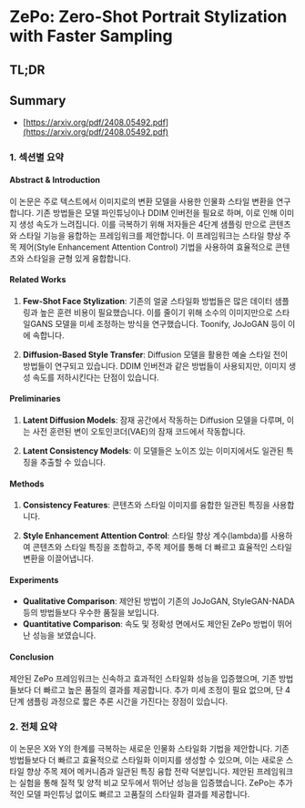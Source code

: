 # ZePo: Zero-Shot Portrait Stylization with Faster Sampling
## TL;DR
## Summary
- [https://arxiv.org/pdf/2408.05492.pdf](https://arxiv.org/pdf/2408.05492.pdf)

### 1. 섹션별 요약

#### Abstract & Introduction
이 논문은 주로 텍스트에서 이미지로의 변환 모델을 사용한 인물화 스타일 변환을 연구합니다. 기존 방법들은 모델 파인튜닝이나 DDIM 인버전을 필요로 하며, 이로 인해 이미지 생성 속도가 느려집니다. 이를 극복하기 위해 저자들은 4단계 샘플링 만으로 콘텐츠와 스타일 기능을 융합하는 프레임워크를 제안합니다. 이 프레임워크는 스타일 향상 주목 제어(Style Enhancement Attention Control) 기법을 사용하여 효율적으로 콘텐츠와 스타일을 균형 있게 융합합니다.

#### Related Works
1. **Few-Shot Face Stylization**: 기존의 얼굴 스타일화 방법들은 많은 데이터 샘플링과 높은 훈련 비용이 필요했습니다. 이를 줄이기 위해 소수의 이미지만으로 스타일GANS 모델을 미세 조정하는 방식을 연구했습니다. Toonify, JoJoGAN 등이 이에 속합니다.
   
2. **Diffusion-Based Style Transfer**: Diffusion 모델을 활용한 예술 스타일 전이 방법들이 연구되고 있습니다. DDIM 인버전과 같은 방법들이 사용되지만, 이미지 생성 속도를 저하시킨다는 단점이 있습니다.

#### Preliminaries
1. **Latent Diffusion Models**: 잠재 공간에서 작동하는 Diffusion 모델을 다루며, 이는 사전 훈련된 변이 오토인코더(VAE)의 잠재 코드에서 작동합니다.
   
2. **Latent Consistency Models**: 이 모델들은 노이즈 있는 이미지에서도 일관된 특징을 추출할 수 있습니다.

#### Methods
1. **Consistency Features**: 콘텐츠와 스타일 이미지를 융합한 일관된 특징을 사용합니다.
   
2. **Style Enhancement Attention Control**: 스타일 향상 계수(lambda)를 사용하여 콘텐츠와 스타일 특징을 조합하고, 주목 제어를 통해 더 빠르고 효율적인 스타일 변환을 이끌어냅니다.

#### Experiments
- **Qualitative Comparison**: 제안된 방법이 기존의 JoJoGAN, StyleGAN-NADA 등의 방법들보다 우수한 품질을 보입니다.
- **Quantitative Comparison**: 속도 및 정확성 면에서도 제안된 ZePo 방법이 뛰어난 성능을 보였습니다.

#### Conclusion
제안된 ZePo 프레임워크는 신속하고 효과적인 스타일화 성능을 입증했으며, 기존 방법들보다 더 빠르고 높은 품질의 결과를 제공합니다. 추가 미세 조정이 필요 없으며, 단 4단계 샘플링 과정으로 짧은 추론 시간을 가진다는 장점이 있습니다.

### 2. 전체 요약

이 논문은 X와 Y의 한계를 극복하는 새로운 인물화 스타일화 기법을 제안합니다. 기존 방법들보다 더 빠르고 효율적으로 스타일화 이미지를 생성할 수 있으며, 이는 새로운 스타일 향상 주목 제어 메커니즘과 일관된 특징 융합 전략 덕분입니다. 제안된 프레임워크는 실험을 통해 질적 및 양적 비교 모두에서 뛰어난 성능을 입증했습니다. ZePo는 추가적인 모델 파인튜닝 없이도 빠르고 고품질의 스타일화 결과를 제공합니다.